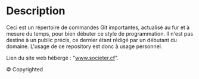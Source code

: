 # Description
Ceci est un répertoire de commandes Git importantes, actualisé au fur et à mesure du temps, pour bien débuter ce style de programmation.
Il n'est pas destiné à un public précis, ce dernier étant rédigé par un débutant du domaine.
L'usage de ce repository est donc à usage personnel.


Lien du site web hébergé : "www.societer.cf".

© Copyrighted